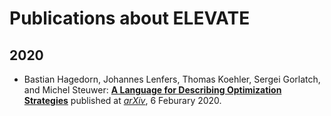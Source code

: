 # Publications about ELEVATE

## 2020
- Bastian Hagedorn, Johannes Lenfers, Thomas Koehler, Sergei Gorlatch, and Michel Steuwer: **[A Language for Describing Optimization Strategies](https://github.com/elevate-lang/publications/raw/master/2020/2002.02268.pdf)** published at *[arXiv](https://arxiv.org/abs/2002.02268)*, 6 Feburary 2020.
